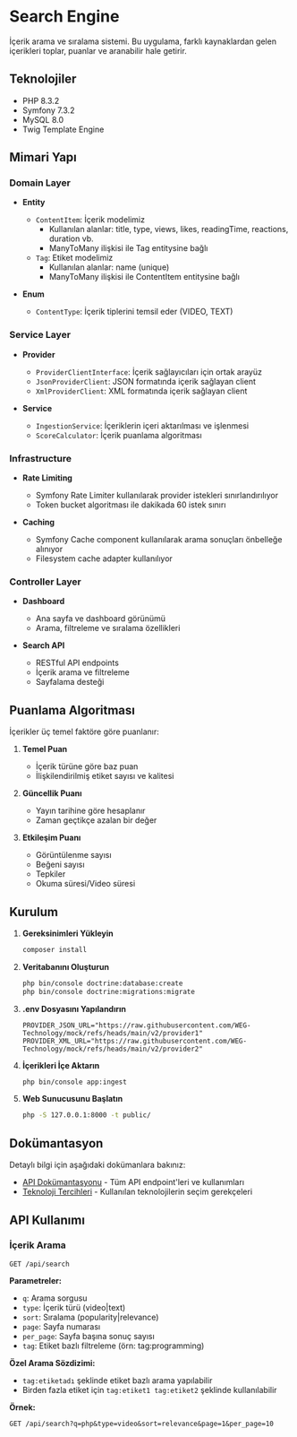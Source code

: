 # Search Engine

İçerik arama ve sıralama sistemi. Bu uygulama, farklı kaynaklardan gelen içerikleri toplar, puanlar ve aranabilir hale getirir.

## Teknolojiler

- PHP 8.3.2
- Symfony 7.3.2
- MySQL 8.0
- Twig Template Engine

## Mimari Yapı

### Domain Layer

- **Entity**
  - `ContentItem`: İçerik modelimiz
    - Kullanılan alanlar: title, type, views, likes, readingTime, reactions, duration vb.
    - ManyToMany ilişkisi ile Tag entitysine bağlı
  - `Tag`: Etiket modelimiz
    - Kullanılan alanlar: name (unique)
    - ManyToMany ilişkisi ile ContentItem entitysine bağlı

- **Enum**
  - `ContentType`: İçerik tiplerini temsil eder (VIDEO, TEXT)

### Service Layer

- **Provider**
  - `ProviderClientInterface`: İçerik sağlayıcıları için ortak arayüz
  - `JsonProviderClient`: JSON formatında içerik sağlayan client
  - `XmlProviderClient`: XML formatında içerik sağlayan client

- **Service**
  - `IngestionService`: İçeriklerin içeri aktarılması ve işlenmesi
  - `ScoreCalculator`: İçerik puanlama algoritması

### Infrastructure

- **Rate Limiting**
  - Symfony Rate Limiter kullanılarak provider istekleri sınırlandırılıyor
  - Token bucket algoritması ile dakikada 60 istek sınırı

- **Caching**
  - Symfony Cache component kullanılarak arama sonuçları önbelleğe alınıyor
  - Filesystem cache adapter kullanılıyor

### Controller Layer

- **Dashboard**
  - Ana sayfa ve dashboard görünümü
  - Arama, filtreleme ve sıralama özellikleri

- **Search API**
  - RESTful API endpoints
  - İçerik arama ve filtreleme
  - Sayfalama desteği

## Puanlama Algoritması

İçerikler üç temel faktöre göre puanlanır:

1. **Temel Puan**
   - İçerik türüne göre baz puan
   - İlişkilendirilmiş etiket sayısı ve kalitesi

2. **Güncellik Puanı**
   - Yayın tarihine göre hesaplanır
   - Zaman geçtikçe azalan bir değer

3. **Etkileşim Puanı**
   - Görüntülenme sayısı
   - Beğeni sayısı
   - Tepkiler
   - Okuma süresi/Video süresi

## Kurulum

1. **Gereksinimleri Yükleyin**
   ```bash
   composer install
   ```

2. **Veritabanını Oluşturun**
   ```bash
   php bin/console doctrine:database:create
   php bin/console doctrine:migrations:migrate
   ```

3. **.env Dosyasını Yapılandırın**
   ```env
   PROVIDER_JSON_URL="https://raw.githubusercontent.com/WEG-Technology/mock/refs/heads/main/v2/provider1"
   PROVIDER_XML_URL="https://raw.githubusercontent.com/WEG-Technology/mock/refs/heads/main/v2/provider2"
   ```

4. **İçerikleri İçe Aktarın**
   ```bash
   php bin/console app:ingest
   ```

5. **Web Sunucusunu Başlatın**
   ```bash
   php -S 127.0.0.1:8000 -t public/
   ```

## Dokümantasyon

Detaylı bilgi için aşağıdaki dokümanlara bakınız:

- [API Dokümantasyonu](docs/API.md) - Tüm API endpoint'leri ve kullanımları
- [Teknoloji Tercihleri](docs/TECH_CHOICES.md) - Kullanılan teknolojilerin seçim gerekçeleri

## API Kullanımı

### İçerik Arama

```
GET /api/search
```

**Parametreler:**
- `q`: Arama sorgusu
- `type`: İçerik türü (video|text)
- `sort`: Sıralama (popularity|relevance)
- `page`: Sayfa numarası
- `per_page`: Sayfa başına sonuç sayısı
- `tag`: Etiket bazlı filtreleme (örn: tag:programming)

**Özel Arama Sözdizimi:**
- `tag:etiketadı` şeklinde etiket bazlı arama yapılabilir
- Birden fazla etiket için `tag:etiket1 tag:etiket2` şeklinde kullanılabilir

**Örnek:**
```
GET /api/search?q=php&type=video&sort=relevance&page=1&per_page=10
```

